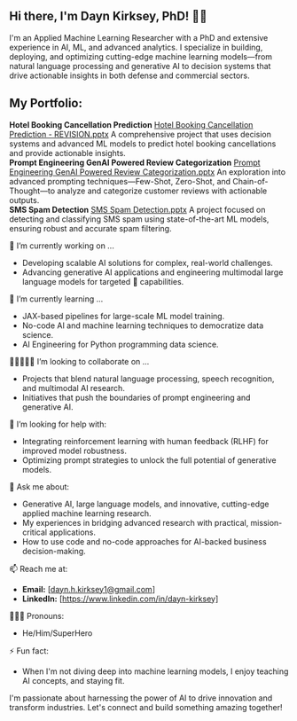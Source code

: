 ## Hi there, I'm Dayn Kirksey, PhD! 👋🏼

I'm an Applied Machine Learning Researcher with a PhD and extensive experience in AI, ML, and advanced analytics. I specialize in building, deploying, and optimizing cutting-edge machine learning models—from natural language processing and generative AI to decision systems that drive actionable insights in both defense and commercial sectors.

## My Portfolio:
**Hotel Booking Cancellation Prediction**  [Hotel Booking Cancellation Prediction - REVISION.pptx](https://github.com/user-attachments/files/18947470/Hotel.Booking.Cancellation.Prediction.-.REVISION.pptx)
  A comprehensive project that uses decision systems and advanced ML models to predict hotel booking cancellations and provide actionable insights.  
**Prompt Engineering GenAI Powered Review Categorization**  [Prompt Engineering GenAI Powered Review Categorization.pptx](https://github.com/user-attachments/files/18947478/Prompt.Engineering.GenAI.Powered.Review.Categorization.pptx)
  An exploration into advanced prompting techniques—Few-Shot, Zero-Shot, and Chain-of-Thought—to analyze and categorize customer reviews with actionable outputs.  
**SMS Spam Detection**  [SMS Spam Detection.pptx](https://github.com/user-attachments/files/18947479/SMS.Spam.Detection.pptx)
  A project focused on detecting and classifying SMS spam using state-of-the-art ML models, ensuring robust and accurate spam filtering.  
  

🔭 I’m currently working on ...
- Developing scalable AI solutions for complex, real-world challenges.
- Advancing generative AI applications and engineering multimodal large language models for targeted 🎯 capabilities.
  
🌱 I’m currently learning ...
- JAX-based pipelines for large-scale ML model training.
- No-code AI and machine learning techniques to democratize data science.
- AI Engineering for Python programming data science.
  
👩🏾‍🤝‍👨🏾 I’m looking to collaborate on ...
- Projects that blend natural language processing, speech recognition, and multimodal AI research.
- Initiatives that push the boundaries of prompt engineering and generative AI.
  
🤔 I’m looking for help with:
- Integrating reinforcement learning with human feedback (RLHF) for improved model robustness.
- Optimizing prompt strategies to unlock the full potential of generative models.
  
💬 Ask me about:
- Generative AI, large language models, and innovative, cutting-edge applied machine learning research.
- My experiences in bridging advanced research with practical, mission-critical applications.
- How to use code and no-code approaches for AI-backed business decision-making.

📫 Reach me at:
- **Email:** [dayn.h.kirksey1@gmail.com]
- **LinkedIn:** [https://www.linkedin.com/in/dayn-kirksey]
  
👨🏽‍🦲 Pronouns:
- He/Him/SuperHero
  
⚡ Fun fact:
- When I'm not diving deep into machine learning models, I enjoy teaching AI concepts, and staying fit.
  
I'm passionate about harnessing the power of AI to drive innovation and transform industries. Let's connect and build something amazing together!
```

